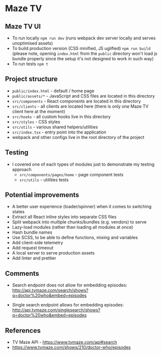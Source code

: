 # Maze TV

## Maze TV UI

- To run locally `npm run dev` (runs webpack dev server locally and serves unoptimised assets)
- To build production version (CSS minified, JS uglified) `npm run build` (please note, opening `index.html` from the `public` directory won't load js bundle properly since the setup it's not designed to work in such way)
- To run tests `npm t`

## Project structure

- `public/index.html` - default / home page
- `public/assets/*` - JavaScript and CSS files are located in this directory
- `src/components` - React components are located in this directory
- `src/clients` - all clients are located here (there is only one Maze TV client here at the moment)
- `src/hooks` - all custom hooks live in this directory
- `src/styles` - CSS styles
- `src/utils` - various shared helpers/utilities
- `src/index.tsx` - entry point into the application
- webpack and other configs live in the root directory of the project

## Testing

- I covered one of each types of modules just to demonstrate my testing approach
	- `src/components/pages/home` - page component tests
	- `src/utils` - utilities tests

## Potential improvements

- A better user experience (loader/spinner) when it comes to switching states
- Extract all React inline styles into separate CSS files
- Split webpack into multiple chunks/bundles (e.g. vendors) to serve
- Lazy-load modules (rather than loading all modules at once)
- Hash bundle names
- Use SCSS, to be able to define functions, mixing and variables
- Add client-side telemetry
- Add request timeout
- A local server to serve production assets
- Add linter and prettier

## Comments

- Search endpoint does not allow for embedding episodes: http://api.tvmaze.com/search/shows?q=doctor%20who&embed=episodes

- Single search endpoint allows for embedding episodes: http://api.tvmaze.com/singlesearch/shows?q=doctor%20who&embed=episodes

## References

- TV Maze API - https://www.tvmaze.com/api#search
- https://www.tvmaze.com/shows/210/doctor-who/episodes
